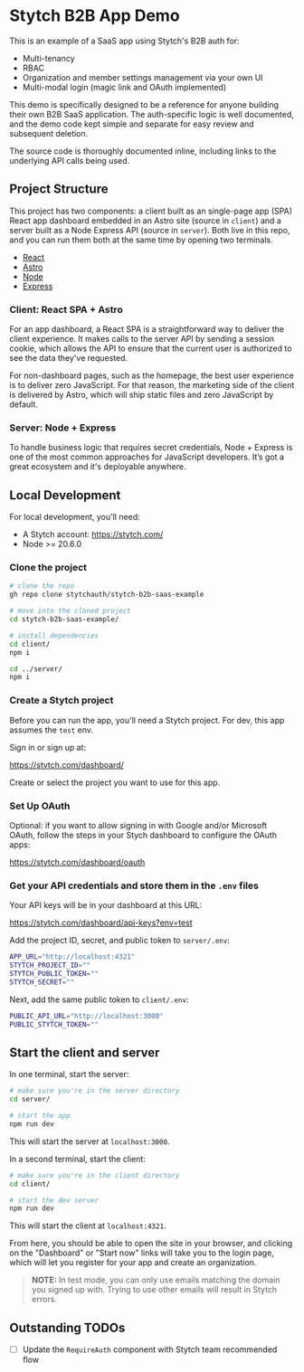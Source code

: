 # Stytch B2B App Demo

This is an example of a SaaS app using Stytch's B2B auth for:

- Multi-tenancy
- RBAC
- Organization and member settings management via your own UI
- Multi-modal login (magic link and OAuth implemented)

This demo is specifically designed to be a reference for anyone building their own B2B SaaS application. The auth-specific logic is well documented, and the demo code kept simple and separate for easy review and subsequent deletion.

The source code is thoroughly documented inline, including links to the underlying API calls being used.

## Project Structure

This project has two components: a client built as an single-page app (SPA) React app dashboard embedded in an Astro site (source in `client`) and a server built as a Node Express API (source in `server`). Both live in this repo, and you can run them both at the same time by opening two terminals.

- [React](https://react.dev)
- [Astro](https://astro.build)
- [Node](https://nodejs.org)
- [Express](https://expressjs.com)

### Client: React SPA + Astro

For an app dashboard, a React SPA is a straightforward way to deliver the client experience. It makes calls to the server API by sending a session cookie, which allows the API to ensure that the current user is authorized to see the data they've requested.

For non-dashboard pages, such as the homepage, the best user experience is to deliver zero JavaScript. For that reason, the marketing side of the client is delivered by Astro, which will ship static files and zero JavaScript by default.

### Server: Node + Express

To handle business logic that requires secret credentials, Node + Express is one of the most common approaches for JavaScript developers. It’s got a great ecosystem and it's deployable anywhere.

## Local Development

For local development, you'll need:

- A Stytch account: https://stytch.com/
- Node >= 20.6.0

### Clone the project

```bash
# clone the repo
gh repo clone stytchauth/stytch-b2b-saas-example

# move into the cloned project
cd stytch-b2b-saas-example/

# install dependencies
cd client/
npm i

cd ../server/
npm i
```

### Create a Stytch project

Before you can run the app, you'll need a Stytch project. For dev, this app assumes the `test` env.

Sign in or sign up at:

https://stytch.com/dashboard/

Create or select the project you want to use for this app.

### Set Up OAuth

Optional: if you want to allow signing in with Google and/or Microsoft OAuth, follow the steps in your Stych dashboard to configure the OAuth apps:

https://stytch.com/dashboard/oauth

### Get your API credentials and store them in the `.env` files

Your API keys will be in your dashboard at this URL:

https://stytch.com/dashboard/api-keys?env=test

Add the project ID, secret, and public token to `server/.env`:

```bash
APP_URL="http://localhost:4321"
STYTCH_PROJECT_ID=""
STYTCH_PUBLIC_TOKEN=""
STYTCH_SECRET=""
```

Next, add the same public token to `client/.env`:

```bash
PUBLIC_API_URL="http://localhost:3000"
PUBLIC_STYTCH_TOKEN=""
```

## Start the client and server

In one terminal, start the server:

```bash
# make sure you're in the server directory
cd server/

# start the app
npm run dev
```

This will start the server at `localhost:3000`.

In a second terminal, start the client:

```bash
# make sure you're in the client directory
cd client/

# start the dev server
npm run dev
```

This will start the client at `localhost:4321`.

From here, you should be able to open the site in your browser, and clicking on the "Dashboard" or "Start now" links will take you to the login page, which will let you register for your app and create an organization.

> **NOTE:** In test mode, you can only use emails matching the domain you signed up with. Trying to use other emails will result in Stytch errors.

## Outstanding TODOs

- [ ] Update the `RequireAuth` component with Stytch team recommended flow
